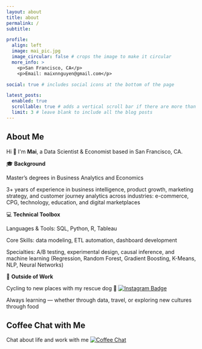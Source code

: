 ```yaml
---
layout: about
title: about
permalink: /
subtitle:

profile:
  align: left
  image: mai_pic.jpg
  image_circular: false # crops the image to make it circular
  more_info: >
    <p>San Francisco, CA</p>
    <p>Email: maixnnguyen@gmail.com</p>

social: true # includes social icons at the bottom of the page

latest_posts:
  enabled: true
  scrollable: true # adds a vertical scroll bar if there are more than 3 new posts items
  limit: 3 # leave blank to include all the blog posts
---
```


## About Me
Hi 👋 I'm **Mai**, a Data Scientist & Economist based in San Francisco, CA.

🎓 **Background**

Master’s degrees in Business Analytics and Economics

3+ years of experience in business intelligence, product growth, marketing strategy, and customer journey analytics across industries: e-commerce, CPG, technology, education, and digital marketplaces

💻 **Technical Toolbox**

Languages & Tools: SQL, Python, R, Tableau

Core Skills: data modeling, ETL automation, dashboard development

Specialties: A/B testing, experimental design, causal inference, and machine learning (Regression, Random Forest, Gradient Boosting, K-Means, NLP, Neural Networks)

🚴 **Outside of Work**

Cycling to new places with my rescue dog 🐶  [![Instagram Badge](https://img.shields.io/badge/-@dobby.onthego-DD2A7B?logo=instagram&logoColor=white&style=flat)](https://www.instagram.com/dobby.onthego)

Always learning — whether through data, travel, or exploring new cultures through food

## Coffee Chat with Me
Chat about life and work with me  [![Coffee Chat](https://img.shields.io/badge/Coffee%20Chat-☕-brown?style=flat&logo=googlecalendar&logoColor=white)](https://calendar.app.google/8XBUEKdCZgpz1XqE8)
